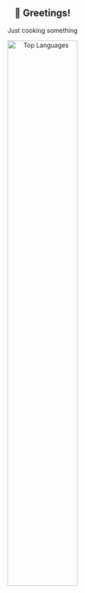 <h2 align="center">👋 Greetings!</h2>
<p align="center">Just cooking something</p>

<p align="center">
  <img src="https://github-readme-stats.vercel.app/api/top-langs/?username=ArmaLv&layout=compact&bg_color=1e1e24&title_color=ff69b4&text_color=f0f0f0&icon_color=ffb6c1&border_color=ff69b4" alt="Top Languages" style="width: 56%;" />
</p>

